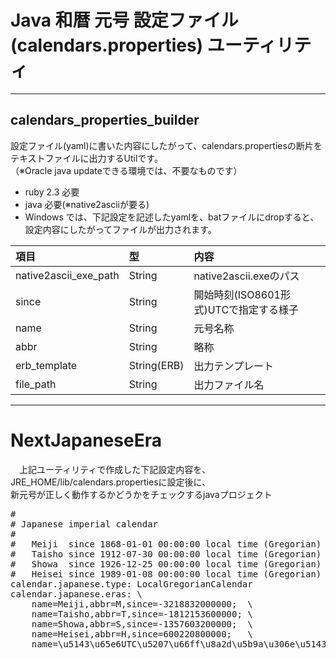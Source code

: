 # Java 和暦 元号 設定ファイル(calendars.properties) ユーティリティ

---

## calendars_properties_builder
 設定ファイル(yaml)に書いた内容にしたがって、calendars.propertiesの断片をテキストファイルに出力するUtilです。  
 （※Oracle java updateできる環境では、不要なものです）
 
 * ruby 2.3 必要
 * java 必要(※native2asciiが要る)
 * Windows では、下記設定を記述したyamlを、batファイルにdropすると、設定内容にしたがってファイルが出力されます。

| 項目 | 型 | 内容 |
|:-----------|:------------|:------------|
|native2ascii_exe_path|String|native2ascii.exeのパス|
|since|String|開始時刻(ISO8601形式)UTCで指定する様子|
|name|String|元号名称|
|abbr|String|略称|
|erb_template|String(ERB)|出力テンプレート|
|file_path|String|出力ファイル名|
 
---
 
# NextJapaneseEra
　上記ユーティリティで作成した下記設定内容を、JRE_HOME/lib/calendars.propertiesに設定後に、  
新元号が正しく動作するかどうかをチェックするjavaプロジェクト

<pre>
#
# Japanese imperial calendar
#
#   Meiji  since 1868-01-01 00:00:00 local time (Gregorian)
#   Taisho since 1912-07-30 00:00:00 local time (Gregorian)
#   Showa  since 1926-12-25 00:00:00 local time (Gregorian)
#   Heisei since 1989-01-08 00:00:00 local time (Gregorian)
calendar.japanese.type: LocalGregorianCalendar
calendar.japanese.eras: \
	name=Meiji,abbr=M,since=-3218832000000;  \
	name=Taisho,abbr=T,since=-1812153600000; \
	name=Showa,abbr=S,since=-1357603200000;  \
	name=Heisei,abbr=H,since=600220800000;   \
	name=\u5143\u65e6UTC\u5207\u66ff\u8a2d\u5b9a\u306e\u5143\u53f7,abbr=N,since=1546300800000

</pre>
